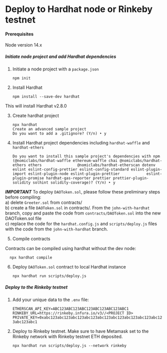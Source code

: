 # Deploy to Hardhat node or Rinkeby testnet

<h4>Prerequisites</h4>
Node version 14.x


<h5>Initiate node project and add Hardhat dependencies</h5>

1) Initiate a node project with a `package.json`
   
      `npm init`

2) Install Hardhat

      `npm install --save-dev hardhat`

This will install Hardhat v2.8.0

3) Create hardhat project

       npx hardhat
       Create an advanced sample project
       Do you want to add a .gitignore? (Y/n) ‣ y

4) Install Hardhat project dependencies including `hardhat-waffle` and `hardhat-ethers`

      `Do you want to install this sample project's dependencies with npm (@nomiclabs/hardhat-waffle ethereum-waffle chai @nomiclabs/hardhat-ethers ethers                @nomiclabs/hardhat-etherscan dotenv eslint eslint-config-prettier eslint-config-standard eslint-plugin-import eslint-plugin-node eslint-plugin-prettier            eslint-plugin-promise hardhat-gas-reporter prettier prettier-plugin-solidity solhint solidity-coverage)? (Y/n) ‣ y`

***IMPORTANT***
To deploy `DAOToken.sol`, please follow these preliminary steps before compiling:<br>
    a) delete `Greeter.sol` from contracts/<br>
    b) create a file `DAOToken.sol` in contracts/.  From the `john-with-hardhat` branch, copy and paste the code from `contracts/DAOToken.sol` into the new DAOToken.sol file<br>
    c) replace the code for the `hardhat.config.js` and `scripts/deploy.js` files with the code from the `john-with-hardhat` branch.
 
5) Compile contracts
   
Contracts can be compiled using hardhat without the dev node:

      npx hardhat compile

6) Deploy `DAOToken.sol` contract to local Hardhat instance

      `npx hardhat run scripts/deploy.js`

<h5>Deploy to the Rinkeby testnet</h5>

1) Add your unique data to the `.env` file:

      `ETHERSCAN_API_KEY=ABC123ABC123ABC123ABC123ABC123ABC1`<br />
      `RINKEBY_URL=https://rinkeby.infura.io/v3//<PROJECT ID>`
      `PRIVATE_KEY=0xabc123abc123abc123abc123abc123abc123abc123abc123abc123abc123abc1`
   
2) Deploy to Rinkeby testnet. Make sure to have Metamask set to the Rinkeby network with Rinkeby testnet ETH deposited.
   
       npx hardhat run scripts/deploy.js --network rinkeby
